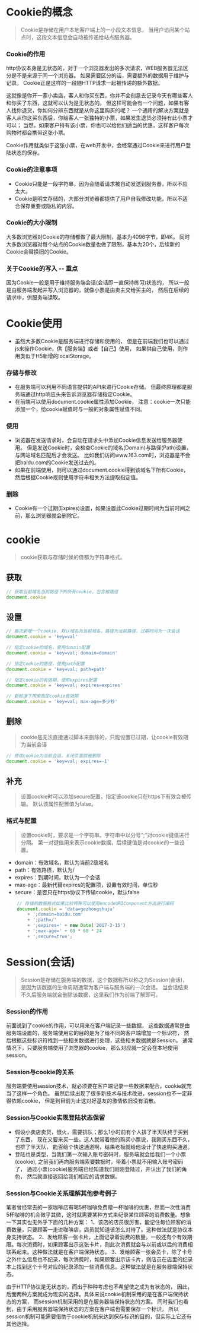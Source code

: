# Cookie的概念
> Cookie是存储在用户本地客户端上的一小段文本信息，
当用户访问某个站点时，这段文本信息会自动被传递给站点服务器。

### Cookie的作用
http协议本身是无状态的，对于一个浏览器发出的多次请求，WEB服务器无法区分是不是来源于同一个浏览器。
如果需要区分的话，需要额外的数据用于维护与记录。 Cookie正是这样的一段随HTTP请求一起被传递的额外数据。

这就像是你开一家小卖店，客人和你买东西，你并不会刻意去记录今天有哪些客人和你买了东西，这就可以认为是无状态的。
但这样可能会有一个问题，如果有客人找你退货，你如何分辨东西就是从你这里购买的呢？
一个通用的解决方案就是客人从你这买东西后，你给客人一张独特的小票，如果发生退货必须持有此小票才可以；
当然，如果客户持有该小票，你也可以给他们适当的优惠，这样客户每次购物时都会携带这张小票。

Cookie作用就类似于这张小票，在web开发中，会经常通过Cookie来进行用户登陆状态的保存。

### Cookie的注意事项
- Cookie只能是一段字符串，因为会随着请求被自动发送到服务器，所以不应太大。
- Cookie是明文存储的，大部分浏览器都提供了用户自我修改功能，所以不适合保存重要或隐私的内容。

### Cookie的大小限制
大多数浏览器对Cookie的存储都做了最大限制，基本为4096字节，即4K。
同时大多数浏览器对每个站点的Cookie数量也做了限制，基本为20个，后续新的Cookie会替换旧的Cookie。

### 关于Cookie的写入 -- 重点
因为Cookie一般是用于维持服务端会话(会话即一直保持练习)状态的，
所以一般是由服务端发起并写入浏览器的，就像小票是由卖主交给买主的，
然后在后续的请求中，供服务端读取。

# Cookie使用
- 虽然大多数Cookie是服务端进行存储和使用的，
但是在前端我们也可以通过js来操作Cookie，供【服务端】或者【自己】使用，
如果供自己使用，则作用类似于H5新增的localStorage。

### 存储与修改
- 在服务端可以利用不同语言提供的API来进行Cookie存储。
但最终原理都是服务端通过http响应头来告诉浏览器存储指定Cookie。
- 在前端可以使用document.cookie属性添加Cookie，
注意：cookie一次只能添加一个，给cookie赋值时与一般的对象属性赋值不同。

### 使用
- 浏览器在发送请求时，会自动在请求头中添加Cookie信息发送给服务器使用。
但是发送Cookie时，会检查Cookie的域名(Domain)与路径(Path)设置，与网站域名匹配后才会发送。
比如我们访问www.163.com时，浏览器是不会把baidu.com的Cookie发送过去的。
- 如果在前端使用，则可以通过document.cookie得到该域名下所有Cookie，
然后根据Cookie规则使用字符串相关方法提取指定值。

### 删除
- Cookie有一个过期(Expires)设置，如果设置此Cookie过期时间为当前时间之前，那么浏览器就会删除它。

# cookie
> cookie获取与存储时候的值都为字符串格式。

## 获取

```javascript
// 获取当前域名当前路径下的所有cookie，包含根路径
document.cookie
```

## 设置

```javascript
// 每次新增一个cookie，默认域名为当前域名，路径为当前路径，过期时间为一次会话
document.cookie = 'key=val'
```

```javascript
// 指定cookie的域名，使用domain配置
document.cookie = 'key=val; domain=domain'
```

```javascript
// 指定cookie的路径，使用path配置
document.cookie = 'key=val; path=path'
```

```javascript
// 指定cookie的有效期，使用expires配置
document.cookie = 'key=val; expires=expires'
```

```javascript
// 新标准下用来指定cookie有效期
document.cookie = 'key=val; max-age=多少秒'
```

## 删除
> cookie是无法直接通过脚本来删除的，只能设置已过期，让cookie有效期为当前会话

```javascript
// 修改cookie为当前会话，关闭页面就被删除
document.cookie = 'key=val; expires=-1'
```

## 补充
> 设置cookie时可以添加secure配置，指定该cookie只在https下有效会被传输。
默认该属性配置值为false。


### 格式与配置
> 设置cookie时，要求是一个字符串。字符串中以分号“;”对cookie键值进行分隔。
第一对键值用来表示cookie数据，后续键值是对cookie的一些设置。
- domain：有效域名，默认为当前2级域名
- path：有效路径，默认为/
- expires：到期时间，默认为一个会话
- max-age：最新代替expires的配置项，设置有效时间，单位秒
- secure：是否只在https协议下传输cookie，默认false
```javascript
    // 存储的数据格式如果比较特殊可以使用encodeURIComponent方法进行编码
	document.cookie = 'data=gezhongshuju' 
		+ ';domain=baidu.com'
		+ ';path=/'
		+ ';expires=' + new Date('2017-3-15')
		+ ';max-age=' + 60 * 60 * 24
		+ ';secure=true';
```

# Session(会话)
> Session是存储在服务端的数据，这个数据称所以称之为Session(会话)，
是因为该数据的生命周期通常为客户端与服务端的一次会话。
当会话结束不久后服务端就会删除该数据，这里我们作为前端了解即可。

### Session的作用
前面说到了cookie的作用，可以用来在客户端记录一些数据，
这些数据通常是由服务端设置的，服务端使用它的目的是为了给不同的客户端增加一个标识符，
然后根据这些标识符找到一些相关数据进行处理，这些相关数据就是Session。
通常情况下，只要服务端使用了浏览器的cookie，那么对应就一定会在本地使用session。

### Session与cookie的关系
服务端要使用session技术，就必须要在客户端记录一些数据来配合，cookie就充当了这样一个角色。
虽然后续出现了很多新技术与技术改进，session也不一定非得依赖cookie，
但是到目前为止这对好基友的激情依旧没有消散。

### Session与Cookie实现登陆状态保留
- 假设小卖店卖货，很火，需要排队；那么1小时前有个人排了半天队终于买到了东西，
现在又要来买一些，这人就带着他的购买小票说，我刚买东西不久，也排了半天队，
能否给个快速通道啊，结果老板就给他设计了快速购买通道。
- 登陆也是类型，当我们第一次输入账号密码时，服务端就会给我们一个小票(cookie),
之前我们再向服务端索要数据时，带着小票就不用输入账号密码了，
通过小票(cookie)服务端已经知道我们刚刚登陆过，并认出了我们的角色，
然后就直接返回给我们相应的请求数据。

### Session与Cookie关系理解其他参考例子
笔者曾经常去的一家咖啡店有喝5杯咖啡免费赠一杯咖啡的优惠，然而一次性消费5杯咖啡的机会微乎其微，这时就需要某种方式来纪录某位顾客的消费数量。想象一下其实也无外乎下面的几种方案： 
1、该店的店员很厉害，能记住每位顾客的消费数量，只要顾客一走进咖啡店，店员就知道该怎么对待了。这种做法就是协议本身支持状态。 
2、发给顾客一张卡片，上面记录着消费的数量，一般还有个有效期限。每次消费时，如果顾客出示这张卡片，则此次消费就会与以前或以后的消费相联系起来。这种做法就是在客户端保持状态。 
3、发给顾客一张会员卡，除了卡号之外什么信息也不纪录，每次消费时，如果顾客出示该卡片，则店员在店里的纪录本上找到这个卡号对应的纪录添加一些消费信息。这种做法就是在服务器端保持状态。 

由于HTTP协议是无状态的，而出于种种考虑也不希望使之成为有状态的，
因此，后面两种方案就成为现实的选择。具体来说cookie机制采用的是在客户端保持状态的方案，
而session机制采用的是在服务器端保持状态的方案。
同时我们也看到，由于采用服务器端保持状态的方案在客户端也需要保存一个标识，
所以session机制可能需要借助于cookie机制来达到保存标识的目的，但实际上它还有其他选择。 
